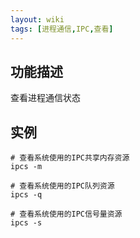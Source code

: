 ```yaml
---
layout: wiki
tags: [进程通信,IPC,查看]
---
```


## 功能描述

查看进程通信状态

## 实例

```shell
# 查看系统使用的IPC共享内存资源
ipcs -m

# 查看系统使用的IPC队列资源
ipcs -q

# 查看系统使用的IPC信号量资源
ipcs -s
```
